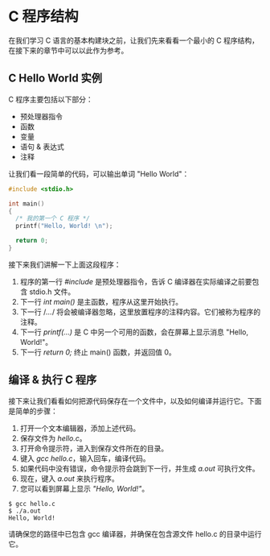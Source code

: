 # C 程序结构

在我们学习 C 语言的基本构建块之前，让我们先来看看一个最小的 C 程序结构，在接下来的章节中可以以此作为参考。

## C Hello World 实例
C 程序主要包括以下部分：

* 预处理器指令
* 函数
* 变量
* 语句 & 表达式
* 注释

让我们看一段简单的代码，可以输出单词 "Hello World"：

```c
#include <stdio.h>

int main()
{
  /* 我的第一个 C 程序 */
  printf("Hello, World! \n");

  return 0;
}
```

接下来我们讲解一下上面这段程序：

1. 程序的第一行 _#include_ 是预处理器指令，告诉 C 编译器在实际编译之前要包含 stdio.h 文件。
2. 下一行 _int main()_ 是主函数，程序从这里开始执行。
3. 下一行 /*...*/ 将会被编译器忽略，这里放置程序的注释内容。它们被称为程序的注释。
4. 下一行 _printf(...)_ 是 C 中另一个可用的函数，会在屏幕上显示消息 "Hello, World!"。
5. 下一行 _return 0;_ 终止 main() 函数，并返回值 0。

## 编译 & 执行 C 程序
接下来让我们看看如何把源代码保存在一个文件中，以及如何编译并运行它。下面是简单的步骤：

1. 打开一个文本编辑器，添加上述代码。
2. 保存文件为 _hello.c_。
3. 打开命令提示符，进入到保存文件所在的目录。
4. 键入 _gcc hello.c_，输入回车，编译代码。
5. 如果代码中没有错误，命令提示符会跳到下一行，并生成 _a.out_ 可执行文件。
6. 现在，键入 _a.out_ 来执行程序。
7. 您可以看到屏幕上显示 _"Hello, World!"_。

```
$ gcc hello.c
$ ./a.out
Hello, World!
```

请确保您的路径中已包含 gcc 编译器，并确保在包含源文件 hello.c 的目录中运行它。  
